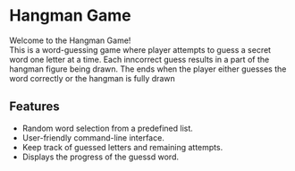 # Hangman Game 
Welcome to the Hangman Game!<br> This is a word-guessing game where player attempts to guess a secret word one letter at a time. Each inncorrect guess results in a part of the hangman figure being drawn. The ends when the player either guesses the word correctly or the hangman is fully drawn

## Features
* Random word selection from a predefined list.<br>
* User-friendly command-line interface.<br>
* Keep track of guessed letters and remaining attempts.<br>
* Displays the progress of the guessd word.<br>
